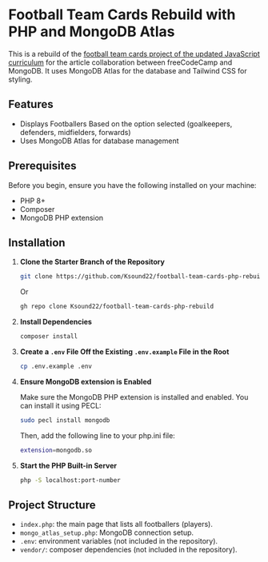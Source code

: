 # Football Team Cards Rebuild with PHP and MongoDB Atlas

This is a rebuild of the [football team cards project of the updated JavaScript curriculum](https://www.freecodecamp.org/learn/javascript-algorithms-and-data-structures-v8/learn-modern-javascript-methods-by-building-football-team-cards/step-1) for the article collaboration between freeCodeCamp and MongoDB. It uses MongoDB Atlas for the database and Tailwind CSS for styling.

## Features

- Displays Footballers Based on the option selected (goalkeepers, defenders, midfielders, forwards)
- Uses MongoDB Atlas for database management

## Prerequisites

Before you begin, ensure you have the following installed on your machine:

- PHP 8+
- Composer
- MongoDB PHP extension

## Installation

1. **Clone the Starter Branch of the Repository**

   ```bash
   git clone https://github.com/Ksound22/football-team-cards-php-rebuild.git
   ```

   Or

   ```bash
   gh repo clone Ksound22/football-team-cards-php-rebuild
   ```

2. **Install Dependencies**

   ```bash
   composer install
   ```

3. **Create a `.env` File Off the Existing `.env.example` File in the Root**

   ```bash
   cp .env.example .env
   ```

4. **Ensure MongoDB extension is Enabled**

   Make sure the MongoDB PHP extension is installed and enabled. You can install it using PECL:

   ```bash
   sudo pecl install mongodb
   ```

   Then, add the following line to your php.ini file:

   ```bash
   extension=mongodb.so
   ```

5. **Start the PHP Built-in Server**

   ```bash
   php -S localhost:port-number
   ```

## Project Structure

- `index.php`: the main page that lists all footballers (players).
- `mongo_atlas_setup.php`: MongoDB connection setup.
- `.env`: environment variables (not included in the repository).
- `vendor/`: composer dependencies (not included in the repository).

